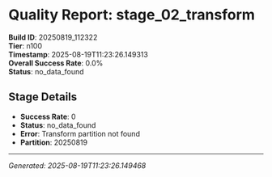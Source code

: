 # Quality Report: stage_02_transform

**Build ID**: 20250819_112322  
**Tier**: n100  
**Timestamp**: 2025-08-19T11:23:26.149313  
**Overall Success Rate**: 0.0%  
**Status**: no_data_found

## Stage Details

- **Success Rate**: 0
- **Status**: no_data_found
- **Error**: Transform partition not found
- **Partition**: 20250819

---
*Generated: 2025-08-19T11:23:26.149468*
